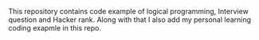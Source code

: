 This repository contains code example of logical programming, Interview question and Hacker rank. Along with that I also add my personal learning coding exapmle in this repo. 
